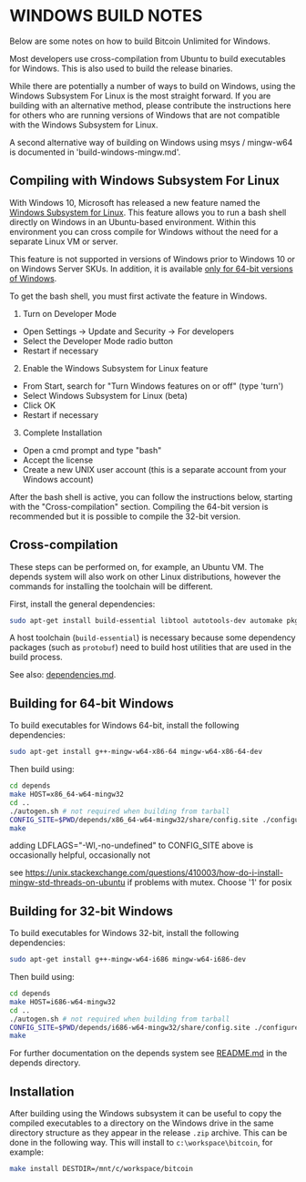 # WINDOWS BUILD NOTES

Below are some notes on how to build Bitcoin Unlimited for Windows.

Most developers use cross-compilation from Ubuntu to build executables for Windows. This is also used to build the release binaries.

While there are potentially a number of ways to build on Windows, using the Windows Subsystem For Linux is the most straight forward.  If you are building with an alternative method, please contribute the instructions here for others who are running versions of Windows that are not compatible with the Windows Subsystem for Linux.

A second alternative way of building on Windows using msys / mingw-w64 is documented in 'build-windows-mingw.md'.

## Compiling with Windows Subsystem For Linux

With Windows 10, Microsoft has released a new feature named the [Windows Subsystem for Linux](https://msdn.microsoft.com/commandline/wsl/about).  This feature allows you to run a bash shell directly on Windows in an Ubuntu-based environment.  Within this environment you can cross compile for Windows without the need for a separate Linux VM or server.

This feature is not supported in versions of Windows prior to Windows 10 or on
Windows Server SKUs. In addition, it is available [only for 64-bit versions of
Windows](https://msdn.microsoft.com/en-us/commandline/wsl/install_guide).

To get the bash shell, you must first activate the feature in Windows.

1. Turn on Developer Mode
  * Open Settings -> Update and Security -> For developers
  * Select the Developer Mode radio button
  * Restart if necessary
2. Enable the Windows Subsystem for Linux feature
  * From Start, search for "Turn Windows features on or off" (type 'turn')
  * Select Windows Subsystem for Linux (beta)
  * Click OK
  * Restart if necessary
3. Complete Installation
  * Open a cmd prompt and type "bash"
  * Accept the license
  * Create a new UNIX user account (this is a separate account from your Windows account)

After the bash shell is active, you can follow the instructions below, starting
with the "Cross-compilation" section. Compiling the 64-bit version is
recommended but it is possible to compile the 32-bit version.

## Cross-compilation

These steps can be performed on, for example, an Ubuntu VM. The depends system will also work on other Linux distributions, however the commands for installing the toolchain will be different.

First, install the general dependencies:

```bash
sudo apt-get install build-essential libtool autotools-dev automake pkg-config bsdmainutils curl
```

A host toolchain (`build-essential`) is necessary because some dependency
packages (such as `protobuf`) need to build host utilities that are used in the
build process.

See also: [dependencies.md](dependencies.md).

## Building for 64-bit Windows

To build executables for Windows 64-bit, install the following dependencies:

```bash
sudo apt-get install g++-mingw-w64-x86-64 mingw-w64-x86-64-dev
```

Then build using:

```bash
cd depends
make HOST=x86_64-w64-mingw32
cd ..
./autogen.sh # not required when building from tarball
CONFIG_SITE=$PWD/depends/x86_64-w64-mingw32/share/config.site ./configure --prefix=/ --disable-zmq --with-incompatible-bdb --disable-tests CFLAGS="-msse4.1 -mavx2"
make
```

adding  LDFLAGS="-Wl,-no-undefined" to CONFIG_SITE above is occasionally helpful, occasionally not

see https://unix.stackexchange.com/questions/410003/how-do-i-install-mingw-std-threads-on-ubuntu
if problems with mutex. Choose '1' for posix

## Building for 32-bit Windows

To build executables for Windows 32-bit, install the following dependencies:

```bash
sudo apt-get install g++-mingw-w64-i686 mingw-w64-i686-dev 
```

Then build using:

```bash
cd depends
make HOST=i686-w64-mingw32
cd ..
./autogen.sh # not required when building from tarball
CONFIG_SITE=$PWD/depends/i686-w64-mingw32/share/config.site ./configure --prefix=/ LDFLAGS="-Wl,-no-undefined" --disable-zmq --with-incompatible-bdb --disable-tests
make
```

For further documentation on the depends system see [README.md](../depends/README.md) in the depends directory.

## Installation

After building using the Windows subsystem it can be useful to copy the compiled
executables to a directory on the Windows drive in the same directory structure
as they appear in the release `.zip` archive. This can be done in the following
way. This will install to `c:\workspace\bitcoin`, for example:

```bash
make install DESTDIR=/mnt/c/workspace/bitcoin
```
